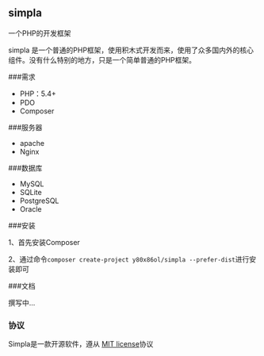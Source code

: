 ## simpla

一个PHP的开发框架

simpla 是一个普通的PHP框架，使用积木式开发而来，使用了众多国内外的核心组件。没有什么特别的地方，只是一个简单普通的PHP框架。

###需求
- PHP：5.4+
- PDO
- Composer

###服务器
- apache
- Nginx

###数据库
- MySQL
- SQLite
- PostgreSQL
- Oracle

###安装

1、首先安装Composer

2、通过命令`composer create-project y80x86ol/simpla --prefer-dist`进行安装即可

###文档

撰写中...

### 协议

Simpla是一款开源软件，遵从 [MIT license](http://opensource.org/licenses/MIT)协议